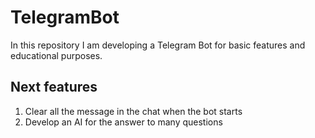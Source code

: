 # TelegramBot

In this repository I am developing a Telegram Bot for basic features and educational purposes.

## Next features
1. Clear all the message in the chat when the bot starts
2. Develop an AI for the answer to many questions

